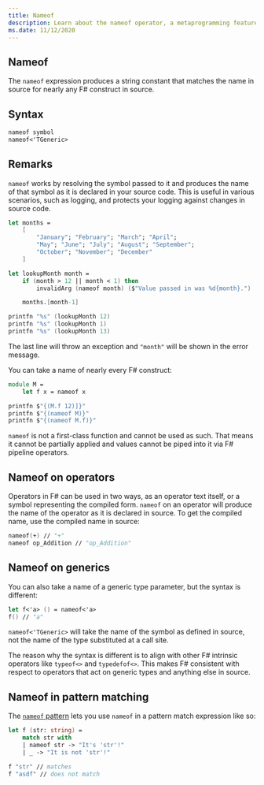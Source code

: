 ```yaml
---
title: Nameof
description: Learn about the nameof operator, a metaprogramming feature that allows you to produce the name of any symbol in your source code.
ms.date: 11/12/2020
---
```


## Nameof

The `nameof` expression produces a string constant that matches the name in source for nearly any F# construct in source.

## Syntax

```fsharp
nameof symbol
nameof<'TGeneric>
```

## Remarks

`nameof` works by resolving the symbol passed to it and produces the name of that symbol as it is declared in your source code. This is useful in various scenarios, such as logging, and protects your logging against changes in source code.

```fsharp
let months =
    [
        "January"; "February"; "March"; "April";
        "May"; "June"; "July"; "August"; "September";
        "October"; "November"; "December"
    ]

let lookupMonth month =
    if (month > 12 || month < 1) then
        invalidArg (nameof month) ($"Value passed in was %d{month}.")

    months.[month-1]

printfn "%s" (lookupMonth 12)
printfn "%s" (lookupMonth 1)
printfn "%s" (lookupMonth 13)
```

The last line will throw an exception and `"month"` will be shown in the error message.

You can take a name of nearly every F# construct:

```fsharp
module M =
    let f x = nameof x

printfn $"{(M.f 12)]}"
printfn $"{(nameof M)}"
printfn $"{(nameof M.f)}"
```

`nameof` is not a first-class function and cannot be used as such. That means it cannot be partially applied and values cannot be piped into it via F# pipeline operators.

## Nameof on operators

Operators in F# can be used in two ways, as an operator text itself, or a symbol representing the compiled form. `nameof` on an operator will produce the name of the operator as it is declared in source. To get the compiled name, use the compiled name in source:

```fsharp
nameof(+) // "+"
nameof op_Addition // "op_Addition"
```

## Nameof on generics

You can also take a name of a generic type parameter, but the syntax is different:

```fsharp
let f<'a> () = nameof<'a>
f() // "a"
```

`nameof<'TGeneric>` will take the name of the symbol as defined in source, not the name of the type substituted at a call site.

The reason why the syntax is different is to align with other F# intrinsic operators like `typeof<>` and `typedefof<>`. This makes F# consistent with respect to operators that act on generic types and anything else in source.

## Nameof in pattern matching

The [`nameof` pattern](pattern-matching.md#nameof-pattern) lets you use `nameof` in a pattern match expression like so:

```fsharp
let f (str: string) =
    match str with
    | nameof str -> "It's 'str'!"
    | _ -> "It is not 'str'!"

f "str" // matches
f "asdf" // does not match
```
